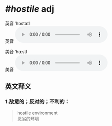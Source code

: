 # ***\#hostile*** adj
英音 ˈhɒstaɪl  
英音
<audio src="./media/hostile1_AAC.aac" controls="controls"></audio>

美音 ˈhɑːstl  
美音
<audio src="./media/hostile2_AAC.aac" controls="controls"></audio>



  

英文释义
---
### 1.**敌意的；反对的；不利的：**  

 > hostile environment  
 > 恶劣的环境    


